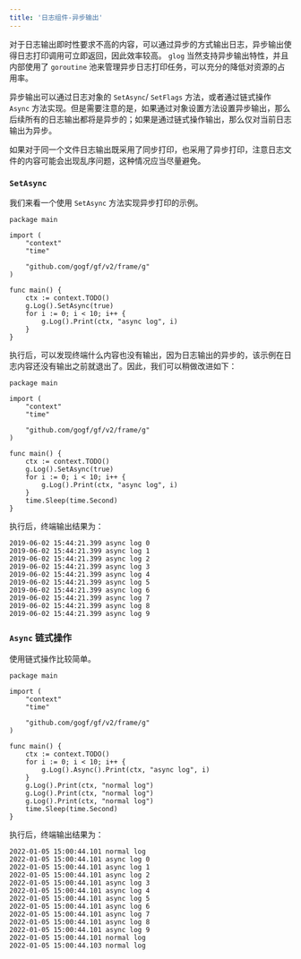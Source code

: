 ```yaml
---
title: '日志组件-异步输出'
---
```


对于日志输出即时性要求不高的内容，可以通过异步的方式输出日志，异步输出使得日志打印调用可立即返回，因此效率较高。 `glog` 当然支持异步输出特性，并且内部使用了 `goroutine` 池来管理异步日志打印任务，可以充分的降低对资源的占用率。

异步输出可以通过日志对象的 `SetAsync`/ `SetFlags` 方法，或者通过链式操作 `Async` 方法实现。但是需要注意的是，如果通过对象设置方法设置异步输出，那么后续所有的日志输出都将是异步的；如果是通过链式操作输出，那么仅对当前日志输出为异步。

如果对于同一个文件日志输出既采用了同步打印，也采用了异步打印，注意日志文件的内容可能会出现乱序问题，这种情况应当尽量避免。

### `SetAsync`

我们来看一个使用 `SetAsync` 方法实现异步打印的示例。

```
package main

import (
	"context"
	"time"

	"github.com/gogf/gf/v2/frame/g"
)

func main() {
	ctx := context.TODO()
	g.Log().SetAsync(true)
	for i := 0; i < 10; i++ {
		g.Log().Print(ctx, "async log", i)
	}
}
```

执行后，可以发现终端什么内容也没有输出，因为日志输出的异步的，该示例在日志内容还没有输出之前就退出了。因此，我们可以稍做改进如下：

```
package main

import (
	"context"
	"time"

	"github.com/gogf/gf/v2/frame/g"
)

func main() {
	ctx := context.TODO()
	g.Log().SetAsync(true)
	for i := 0; i < 10; i++ {
		g.Log().Print(ctx, "async log", i)
	}
	time.Sleep(time.Second)
}
```

执行后，终端输出结果为：

```
2019-06-02 15:44:21.399 async log 0
2019-06-02 15:44:21.399 async log 1
2019-06-02 15:44:21.399 async log 2
2019-06-02 15:44:21.399 async log 3
2019-06-02 15:44:21.399 async log 4
2019-06-02 15:44:21.399 async log 5
2019-06-02 15:44:21.399 async log 6
2019-06-02 15:44:21.399 async log 7
2019-06-02 15:44:21.399 async log 8
2019-06-02 15:44:21.399 async log 9
```

### `Async` 链式操作

使用链式操作比较简单。

```
package main

import (
	"context"
	"time"

	"github.com/gogf/gf/v2/frame/g"
)

func main() {
	ctx := context.TODO()
	for i := 0; i < 10; i++ {
		g.Log().Async().Print(ctx, "async log", i)
	}
	g.Log().Print(ctx, "normal log")
	g.Log().Print(ctx, "normal log")
	g.Log().Print(ctx, "normal log")
	time.Sleep(time.Second)
}
```

执行后，终端输出结果为：

```
2022-01-05 15:00:44.101 normal log
2022-01-05 15:00:44.101 async log 0
2022-01-05 15:00:44.101 async log 1
2022-01-05 15:00:44.101 async log 2
2022-01-05 15:00:44.101 async log 3
2022-01-05 15:00:44.101 async log 4
2022-01-05 15:00:44.101 async log 5
2022-01-05 15:00:44.101 async log 6
2022-01-05 15:00:44.101 async log 7
2022-01-05 15:00:44.101 async log 8
2022-01-05 15:00:44.101 async log 9
2022-01-05 15:00:44.101 normal log
2022-01-05 15:00:44.103 normal log
```